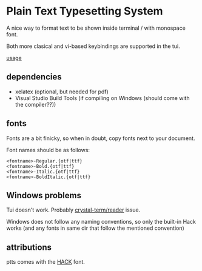 # Plain Text Typesetting System

A nice way to format text to be shown inside terminal / with monospace font.

Both more clasical and vi-based keybindings are supported in the tui.

[usage](doc/syntax.md)

## dependencies
- xelatex (optional, but needed for pdf)
- Visual Studio Build Tools (if compiling on Windows (should come with the compiler??))

## fonts
Fonts are a bit finicky, so when in doubt, copy fonts next to your document.

Font names should be as follows:
```
<fontname>-Regular.{otf|ttf}
<fontname>-Bold.{otf|ttf}
<fontname>-Italic.{otf|ttf}
<fontname>-BoldItalic.{otf|ttf}
```

## Windows problems
Tui doesn't work. Probably [crystal-term/reader](https://github.com/crystal-term/reader) issue.

Windows does not follow any naming conventions, so only the built-in Hack works
(and any fonts in same dir that follow the mentioned convention)

## attributions
ptts comes with the [HACK](https://sourcefoundry.org/hack/) font.
